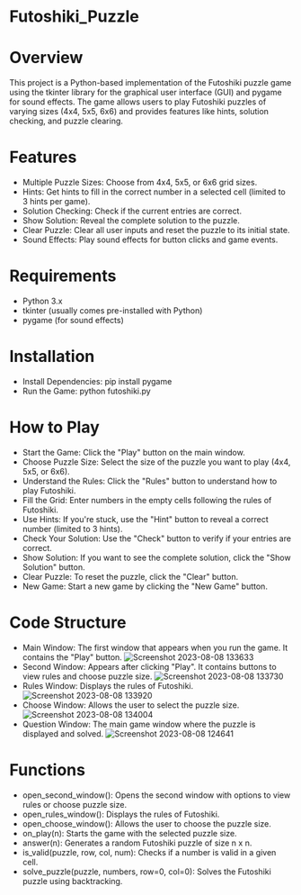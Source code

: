 # Futoshiki_Puzzle
# Overview
This project is a Python-based implementation of the Futoshiki puzzle game using the tkinter library for the graphical user interface (GUI) and pygame for sound effects. The game allows users to play Futoshiki puzzles of varying sizes (4x4, 5x5, 6x6) and provides features like hints, solution checking, and puzzle clearing.

# Features
  * Multiple Puzzle Sizes: Choose from 4x4, 5x5, or 6x6 grid sizes.
  * Hints: Get hints to fill in the correct number in a selected cell (limited to 3 hints per game).
  * Solution Checking: Check if the current entries are correct.
  * Show Solution: Reveal the complete solution to the puzzle.
  * Clear Puzzle: Clear all user inputs and reset the puzzle to its initial state.
  * Sound Effects: Play sound effects for button clicks and game events.

# Requirements
  * Python 3.x
  * tkinter (usually comes pre-installed with Python)
  * pygame (for sound effects)

# Installation
  * Install Dependencies:
  pip install pygame
  * Run the Game:
  python futoshiki.py
# How to Play
  * Start the Game: Click the "Play" button on the main window.
  * Choose Puzzle Size: Select the size of the puzzle you want to play (4x4, 5x5, or 6x6).
  * Understand the Rules: Click the "Rules" button to understand how to play Futoshiki.
  * Fill the Grid: Enter numbers in the empty cells following the rules of Futoshiki.
  * Use Hints: If you're stuck, use the "Hint" button to reveal a correct number (limited to 3 hints).
  * Check Your Solution: Use the "Check" button to verify if your entries are correct.
  * Show Solution: If you want to see the complete solution, click the "Show Solution" button.
  * Clear Puzzle: To reset the puzzle, click the "Clear" button.
  * New Game: Start a new game by clicking the "New Game" button.
# Code Structure
  * Main Window: The first window that appears when you run the game. It contains the "Play" button.
  ![Screenshot 2023-08-08 133633](https://github.com/user-attachments/assets/ec940b85-d939-4ec5-99b3-816ebc7f5190)
  * Second Window: Appears after clicking "Play". It contains buttons to view rules and choose puzzle size.
  ![Screenshot 2023-08-08 133730](https://github.com/user-attachments/assets/b07c8b87-2641-4ac2-a316-30e7b5f7c90b)
  * Rules Window: Displays the rules of Futoshiki.
  ![Screenshot 2023-08-08 133920](https://github.com/user-attachments/assets/a8b7b7ca-0d46-413e-9f54-d3521fd5c865)
  * Choose Window: Allows the user to select the puzzle size.
  ![Screenshot 2023-08-08 134004](https://github.com/user-attachments/assets/abafbdec-ff45-4553-896b-1c451a3bb91f)
  * Question Window: The main game window where the puzzle is displayed and solved.
  ![Screenshot 2023-08-08 124641](https://github.com/user-attachments/assets/49ccd7a5-c8c8-4a2a-a5d5-6707a9e77a02)
# Functions
  * open_second_window(): Opens the second window with options to view rules or choose puzzle size.
  * open_rules_window(): Displays the rules of Futoshiki.
  * open_choose_window(): Allows the user to choose the puzzle size.
  * on_play(n): Starts the game with the selected puzzle size.
  * answer(n): Generates a random Futoshiki puzzle of size n x n.
  * is_valid(puzzle, row, col, num): Checks if a number is valid in a given cell.
  * solve_puzzle(puzzle, numbers, row=0, col=0): Solves the Futoshiki puzzle using backtracking.
